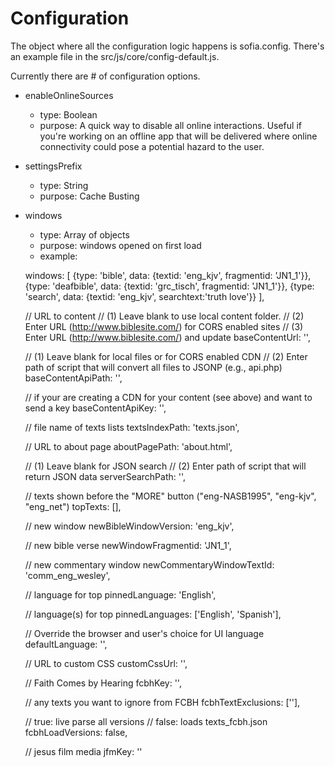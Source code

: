 # Configuration

The object where all the configuration logic happens is sofia.config.
There's an example file in the src/js/core/config-default.js.

Currently there are # of configuration options.

- enableOnlineSources
	- type: Boolean
	- purpose: A quick way to disable all online interactions. Useful if you're working on an offline app that will be delivered where online connectivity could pose a potential hazard to the user.
- settingsPrefix
	- type: String
	- purpose: Cache Busting
- windows
	- type: Array of objects
	- purpose: windows opened on first load
	- example:

	windows: [
		{type: 'bible', data: {textid: 'eng_kjv', fragmentid: 'JN1_1'}},
		{type: 'deafbible', data: {textid: 'grc_tisch', fragmentid: 'JN1_1'}},
		{type: 'search', data: {textid: 'eng_kjv', searchtext:'truth love'}}
	],

	// URL to content
	// (1) Leave blank to use local content folder.
	// (2) Enter URL (http://www.biblesite.com/) for CORS enabled sites
	// (3) Enter URL (http://www.biblesite.com/) and update
	baseContentUrl: '',

	// (1) Leave blank for local files or for CORS enabled CDN
	// (2) Enter path of script that will convert all files to JSONP (e.g., api.php)
	baseContentApiPath: '',

	// if your are creating a CDN for your content (see above) and want to send a key
	baseContentApiKey: '',

	// file name of texts lists
	textsIndexPath: 'texts.json',

	// URL to about page
	aboutPagePath: 'about.html',

	// (1) Leave blank for JSON search
	// (2) Enter path of script that will return JSON data
	serverSearchPath: '',

	// texts shown before the "MORE" button ("eng-NASB1995", "eng-kjv", "eng_net")
	topTexts: [],

	// new window
	newBibleWindowVersion: 'eng_kjv',

	// new bible verse
	newWindowFragmentid: 'JN1_1',

	// new commentary window
	newCommentaryWindowTextId: 'comm_eng_wesley',

	// language for top
	pinnedLanguage: 'English',

	// language(s) for top
	pinnedLanguages: ['English', 'Spanish'],

	// Override the browser and user's choice for UI language
	defaultLanguage: '',

	// URL to custom CSS
	customCssUrl: '',

	// Faith Comes by Hearing
	fcbhKey: '',

	// any texts you want to ignore from FCBH
	fcbhTextExclusions: [''],

	// true: live parse all versions
	// false: loads texts_fcbh.json
	fcbhLoadVersions: false,

	// jesus film media
	jfmKey: ''